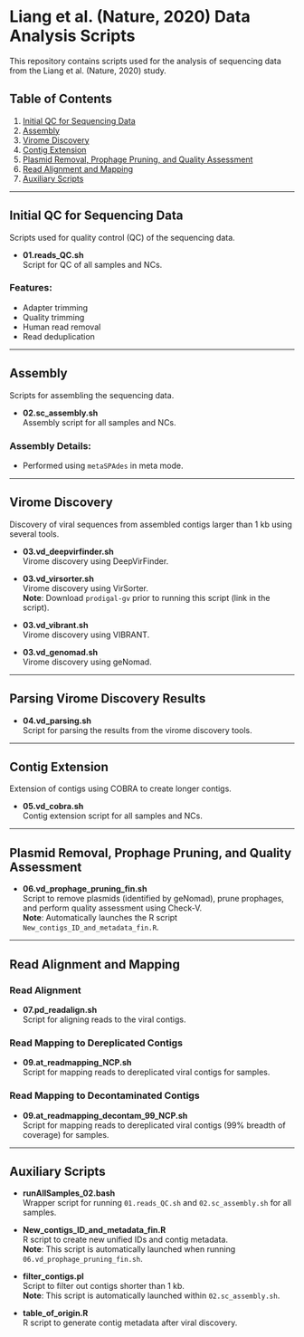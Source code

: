 
# Liang et al. (Nature, 2020) Data Analysis Scripts

This repository contains scripts used for the analysis of sequencing data from the Liang et al. (Nature, 2020) study.

## Table of Contents
1. [Initial QC for Sequencing Data](#initial-qc-for-sequencing-data)
2. [Assembly](#assembly)
3. [Virome Discovery](#virome-discovery)
4. [Contig Extension](#contig-extension)
5. [Plasmid Removal, Prophage Pruning, and Quality Assessment](#plasmid-removal-prophage-pruning-and-quality-assessment)
6. [Read Alignment and Mapping](#read-alignment-and-mapping)
7. [Auxiliary Scripts](#auxiliary-scripts)

---

## Initial QC for Sequencing Data
Scripts used for quality control (QC) of the sequencing data.

- **01.reads_QC.sh**  
  Script for QC of all samples and NCs.

### Features:
- Adapter trimming
- Quality trimming
- Human read removal
- Read deduplication

---

## Assembly
Scripts for assembling the sequencing data.

- **02.sc_assembly.sh**  
  Assembly script for all samples and NCs.

### Assembly Details:
- Performed using `metaSPAdes` in meta mode.

---

## Virome Discovery
Discovery of viral sequences from assembled contigs larger than 1 kb using several tools.

- **03.vd_deepvirfinder.sh**  
  Virome discovery using DeepVirFinder.

- **03.vd_virsorter.sh**  
  Virome discovery using VirSorter.  
  **Note**: Download `prodigal-gv` prior to running this script (link in the script).

- **03.vd_vibrant.sh**  
  Virome discovery using VIBRANT.

- **03.vd_genomad.sh**  
  Virome discovery using geNomad.

---

## Parsing Virome Discovery Results
- **04.vd_parsing.sh**  
  Script for parsing the results from the virome discovery tools.

---

## Contig Extension
Extension of contigs using COBRA to create longer contigs.

- **05.vd_cobra.sh**  
  Contig extension script for all samples and NCs.

---

## Plasmid Removal, Prophage Pruning, and Quality Assessment
- **06.vd_prophage_pruning_fin.sh**  
  Script to remove plasmids (identified by geNomad), prune prophages, and perform quality assessment using Check-V.  
  **Note**: Automatically launches the R script `New_contigs_ID_and_metadata_fin.R`.

---

## Read Alignment and Mapping
### Read Alignment
- **07.pd_readalign.sh**  
  Script for aligning reads to the viral contigs.

### Read Mapping to Dereplicated Contigs
- **09.at_readmapping_NCP.sh**  
  Script for mapping reads to dereplicated viral contigs for samples.

### Read Mapping to Decontaminated Contigs
- **09.at_readmapping_decontam_99_NCP.sh**  
  Script for mapping reads to dereplicated viral contigs (99% breadth of coverage) for samples.

---

## Auxiliary Scripts
- **runAllSamples_02.bash**  
  Wrapper script for running `01.reads_QC.sh` and `02.sc_assembly.sh` for all samples.

- **New_contigs_ID_and_metadata_fin.R**  
  R script to create new unified IDs and contig metadata.  
  **Note**: This script is automatically launched when running `06.vd_prophage_pruning_fin.sh`.

- **filter_contigs.pl**  
  Script to filter out contigs shorter than 1 kb.  
  **Note**: This script is automatically launched within `02.sc_assembly.sh`.

- **table_of_origin.R**  
  R script to generate contig metadata after viral discovery.
